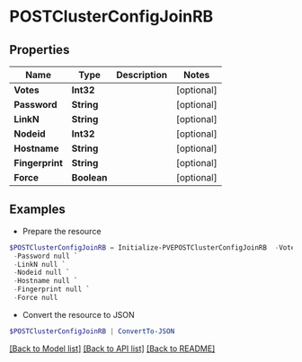 # POSTClusterConfigJoinRB
## Properties

Name | Type | Description | Notes
------------ | ------------- | ------------- | -------------
**Votes** | **Int32** |  | [optional] 
**Password** | **String** |  | [optional] 
**LinkN** | **String** |  | [optional] 
**Nodeid** | **Int32** |  | [optional] 
**Hostname** | **String** |  | [optional] 
**Fingerprint** | **String** |  | [optional] 
**Force** | **Boolean** |  | [optional] 

## Examples

- Prepare the resource
```powershell
$POSTClusterConfigJoinRB = Initialize-PVEPOSTClusterConfigJoinRB  -Votes null `
 -Password null `
 -LinkN null `
 -Nodeid null `
 -Hostname null `
 -Fingerprint null `
 -Force null
```

- Convert the resource to JSON
```powershell
$POSTClusterConfigJoinRB | ConvertTo-JSON
```

[[Back to Model list]](../README.md#documentation-for-models) [[Back to API list]](../README.md#documentation-for-api-endpoints) [[Back to README]](../README.md)

